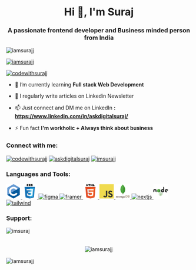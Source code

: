 <h1 align="center">Hi 👋, I'm Suraj</h1>
<h3 align="center">A passionate frontend developer and Business minded person from India</h3>

<p align="left"> <img src="https://komarev.com/ghpvc/?username=iamsurajj&label=Profile%20views&color=0e75b6&style=flat" alt="iamsurajj" /> </p>

<p align="left"> <a href="https://github.com/ryo-ma/github-profile-trophy"><img src="https://github-profile-trophy.vercel.app/?username=iamsurajj" alt="iamsurajj" /></a> </p>

<p align="left"> <a href="https://twitter.com/codewithsurajj" target="blank"><img src="https://img.shields.io/twitter/follow/codewithsurajj?logo=twitter&style=for-the-badge" alt="codewithsurajj" /></a> </p>

- 🌱 I’m currently learning **Full stack Web Development**

- 📝 I regularly write articles on Linkedin Newsletter

- 📫 Just connect and DM me on LinkedIn **: https://www.linkedin.com/in/askdigitalsuraj/**

- ⚡ Fun fact **I'm workholic + Always think about business**

<h3 align="left">Connect with me:</h3>
<p align="left">
<a href="https://twitter.com/codewithsurajj" target="blank"><img align="center" src="https://raw.githubusercontent.com/rahuldkjain/github-profile-readme-generator/master/src/images/icons/Social/twitter.svg" alt="codewithsurajj" height="30" width="40" /></a>
<a href="https://linkedin.com/in/askdigitalsuraj" target="blank"><img align="center" src="https://raw.githubusercontent.com/rahuldkjain/github-profile-readme-generator/master/src/images/icons/Social/linked-in-alt.svg" alt="askdigitalsuraj" height="30" width="40" /></a>
<a href="https://www.leetcode.com/imsurajj" target="blank"><img align="center" src="https://raw.githubusercontent.com/rahuldkjain/github-profile-readme-generator/master/src/images/icons/Social/leet-code.svg" alt="imsurajj" height="30" width="40" /></a>
</p>

<h3 align="left">Languages and Tools:</h3>
<p align="left"> <a href="https://www.cprogramming.com/" target="_blank" rel="noreferrer"> <img src="https://raw.githubusercontent.com/devicons/devicon/master/icons/c/c-original.svg" alt="c" width="40" height="40"/> </a> <a href="https://www.w3schools.com/css/" target="_blank" rel="noreferrer"> <img src="https://raw.githubusercontent.com/devicons/devicon/master/icons/css3/css3-original-wordmark.svg" alt="css3" width="40" height="40"/> </a> <a href="https://www.figma.com/" target="_blank" rel="noreferrer"> <img src="https://www.vectorlogo.zone/logos/figma/figma-icon.svg" alt="figma" width="40" height="40"/> </a> <a href="https://www.framer.com/" target="_blank" rel="noreferrer"> <img src="https://www.vectorlogo.zone/logos/framer/framer-icon.svg" alt="framer" width="40" height="40"/> </a> <a href="https://www.w3.org/html/" target="_blank" rel="noreferrer"> <img src="https://raw.githubusercontent.com/devicons/devicon/master/icons/html5/html5-original-wordmark.svg" alt="html5" width="40" height="40"/> </a> <a href="https://developer.mozilla.org/en-US/docs/Web/JavaScript" target="_blank" rel="noreferrer"> <img src="https://raw.githubusercontent.com/devicons/devicon/master/icons/javascript/javascript-original.svg" alt="javascript" width="40" height="40"/> </a> <a href="https://www.mongodb.com/" target="_blank" rel="noreferrer"> <img src="https://raw.githubusercontent.com/devicons/devicon/master/icons/mongodb/mongodb-original-wordmark.svg" alt="mongodb" width="40" height="40"/> </a> <a href="https://nextjs.org/" target="_blank" rel="noreferrer"> <img src="https://cdn.worldvectorlogo.com/logos/nextjs-2.svg" alt="nextjs" width="40" height="40"/> </a> <a href="https://nodejs.org" target="_blank" rel="noreferrer"> <img src="https://raw.githubusercontent.com/devicons/devicon/master/icons/nodejs/nodejs-original-wordmark.svg" alt="nodejs" width="40" height="40"/> </a> <a href="https://tailwindcss.com/" target="_blank" rel="noreferrer"> <img src="https://www.vectorlogo.zone/logos/tailwindcss/tailwindcss-icon.svg" alt="tailwind" width="40" height="40"/> </a> </p>

<h3 align="left">Support:</h3>
<p><a href="https://www.buymeacoffee.com/imsuraj"> <img align="left" src="https://cdn.buymeacoffee.com/buttons/v2/default-yellow.png" height="50" width="210" alt="imsuraj" /></a></p><br><br>

<p>&nbsp;<img align="center" src="https://github-readme-stats.vercel.app/api?username=iamsurajj&show_icons=true&locale=en" alt="iamsurajj" /></p>

<p><img align="center" src="https://github-readme-streak-stats.herokuapp.com/?user=iamsurajj&" alt="iamsurajj" /></p>
